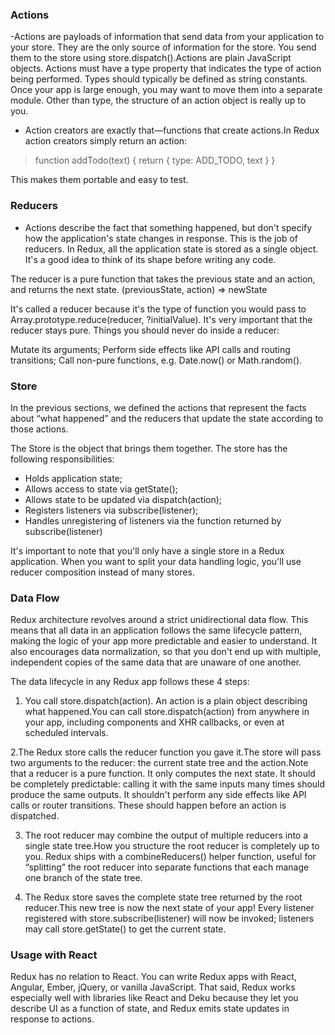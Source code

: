 ### Actions
-Actions are payloads of information that send data from your application to your store. They are the only source of information for the store. You send them to the store using store.dispatch().Actions are plain JavaScript objects. Actions must have a type property that indicates the type of action being performed. Types should typically be defined as string constants. Once your app is large enough, you may want to move them into a separate module.
Other than type, the structure of an action object is really up to you.

- Action creators are exactly that—functions that create actions.In Redux action creators simply return an action:

> function addTodo(text) {
  return {
    type: ADD_TODO,
    text
  }
}

This makes them portable and easy to test.

### Reducers
- Actions describe the fact that something happened, but don't specify how the application's state changes in response. This is the job of reducers.
In Redux, all the application state is stored as a single object. It's a good idea to think of its shape before writing any code.

The reducer is a pure function that takes the previous state and an action, and returns the next state.
(previousState, action) => newState

It's called a reducer because it's the type of function you would pass to Array.prototype.reduce(reducer, ?initialValue). It's very important that the reducer stays pure. Things you should never do inside a reducer:

Mutate its arguments;
Perform side effects like API calls and routing transitions;
Call non-pure functions, e.g. Date.now() or Math.random().

### Store

In the previous sections, we defined the actions that represent the facts about “what happened” and the reducers that update the state according to those actions.

The Store is the object that brings them together. The store has the following responsibilities:

- Holds application state;
- Allows access to state via getState();
- Allows state to be updated via dispatch(action);
- Registers listeners via subscribe(listener);
- Handles unregistering of listeners via the function returned by subscribe(listener)

It's important to note that you'll only have a single store in a Redux application. When you want to split your data handling logic, you'll use reducer composition instead of many stores.

### Data Flow
Redux architecture revolves around a strict unidirectional data flow.
This means that all data in an application follows the same lifecycle pattern, making the logic of your app more predictable and easier to understand. It also encourages data normalization, so that you don't end up with multiple, independent copies of the same data that are unaware of one another.

The data lifecycle in any Redux app follows these 4 steps:
1. You call store.dispatch(action).
An action is a plain object describing what happened.You can call store.dispatch(action) from anywhere in your app, including components and XHR callbacks, or even at scheduled intervals.

2.The Redux store calls the reducer function you gave it.The store will pass two arguments to the reducer: the current state tree and the action.Note that a reducer is a pure function. It only computes the next state. It should be completely predictable: calling it with the same inputs many times should produce the same outputs. It shouldn't perform any side effects like API calls or router transitions. These should happen before an action is dispatched.

3. The root reducer may combine the output of multiple reducers into a single state tree.How you structure the root reducer is completely up to you. Redux ships with a combineReducers() helper function, useful for “splitting” the root reducer into separate functions that each manage one branch of the state tree.

4. The Redux store saves the complete state tree returned by the root reducer.This new tree is now the next state of your app! Every listener registered with store.subscribe(listener) will now be invoked; listeners may call store.getState() to get the current state.

### Usage with React
Redux has no relation to React. You can write Redux apps with React, Angular, Ember, jQuery, or vanilla JavaScript.
That said, Redux works especially well with libraries like React and Deku because they let you describe UI as a function of state, and Redux emits state updates in response to actions.











